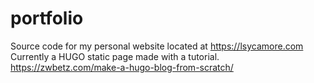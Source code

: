 # portfolio
Source code for my personal website located at https://lsycamore.com  
Currently a HUGO static page made with a tutorial. https://zwbetz.com/make-a-hugo-blog-from-scratch/
